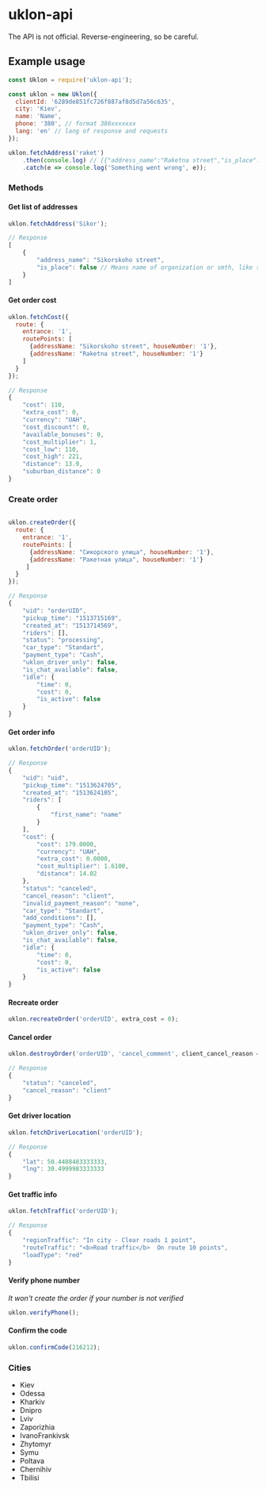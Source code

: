 # uklon-api

The API is not official. Reverse-engineering, so be careful. 

## Example usage

```javascript
const Uklon = require('uklon-api');

const uklon = new Uklon({
  clientId: '6289de851fc726f887af8d5d7a56c635', 
  city: 'Kiev',
  name: 'Name',
  phone: '380', // format 380xxxxxxx
  lang: 'en' // lang of response and requests
});

uklon.fetchAddress('raket')
    .then(console.log) // [{"address_name":"Raketna street","is_place":false}]
    .catch(e => console.log('Something went wrong', e));
```

### Methods

#### Get list of addresses

```javascript
uklon.fetchAddress('Sikor');

// Response
[
    {
        "address_name": "Sikorskoho street",
        "is_place": false // Means name of organization or smth, like supermarket name
    }
]
```
#### Get order cost

```javascript
uklon.fetchCost({
  route: {
    entrance: '1',
    routePoints: [
      {addressName: "Sikorskoho street", houseNumber: '1'}, 
      {addressName: "Raketna street", houseNumber: '1'}
    ]
  }
});

// Response
{
    "cost": 110,
    "extra_cost": 0,
    "currency": "UAH",
    "cost_discount": 0,
    "available_bonuses": 0,
    "cost_multiplier": 1,
    "cost_low": 110,
    "cost_high": 221,
    "distance": 13.9,
    "suburban_distance": 0
}
```

### Create order

```javascript

uklon.createOrder({
  route: {
    entrance: '1',
    routePoints: [
      {addressName: "Сикорского улица", houseNumber: '1'}, 
      {addressName: "Ракетная улица", houseNumber: '1'}
     ]
  }
});

// Response 
{
    "uid": "orderUID",
    "pickup_time": "1513715169",
    "created_at": "1513714569",
    "riders": [],
    "status": "processing",
    "car_type": "Standart",
    "payment_type": "Cash",
    "uklon_driver_only": false,
    "is_chat_available": false,
    "idle": {
        "time": 0,
        "cost": 0,
        "is_active": false
    }
}
```

#### Get order info

```javascript
uklon.fetchOrder('orderUID');

// Response
{
    "uid": "uid",
    "pickup_time": "1513624705",
    "created_at": "1513624105",
    "riders": [
        {
            "first_name": "name"
        }
    ],
    "cost": {
        "cost": 179.0000,
        "currency": "UAH",
        "extra_cost": 0.0000,
        "cost_multiplier": 1.6100,
        "distance": 14.02
    },
    "status": "canceled",
    "cancel_reason": "client",
    "invalid_payment_reason": "none",
    "car_type": "Standart",
    "add_conditions": [],
    "payment_type": "Cash",
    "uklon_driver_only": false,
    "is_chat_available": false,
    "idle": {
        "time": 0,
        "cost": 0,
        "is_active": false
    }
}
```

#### Recreate order

```javascript
uklon.recreateOrder('orderUID', extra_cost = 0);
```

#### Cancel order

```javascript
uklon.destroyOrder('orderUID', 'cancel_comment', client_cancel_reason = 'timeout');

// Response 
{
    "status": "canceled",
    "cancel_reason": "client"
}
```

#### Get driver location

```javascript
uklon.fetchDriverLocation('orderUID');

// Response
{
    "lat": 50.4408483333333,
    "lng": 30.4999983333333
}
```

#### Get traffic info

```javascript
uklon.fetchTraffic('orderUID');

// Response
{
    "regionTraffic": "In city - Clear roads 1 point",
    "routeTraffic": "<b>Road traffic</b>  On route 10 points",
    "loadType": "red"
}
```

#### Verify phone number

*It won't create the order if your number is not verified*

```javascript
uklon.verifyPhone();
```

#### Confirm the code

```javascript
uklon.confirmCode(216212);
```

### Cities
  - Kiev
  - Odessa
  - Kharkiv
  - Dnipro
  - Lviv
  - Zaporizhia
  - IvanoFrankivsk
  - Zhytomyr
  - Symu
  - Poltava
  - Chernihiv
  - Tbilisi